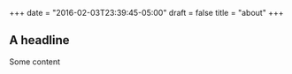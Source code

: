 +++
date = "2016-02-03T23:39:45-05:00"
draft = false
title = "about"
+++
## A headline

Some content
